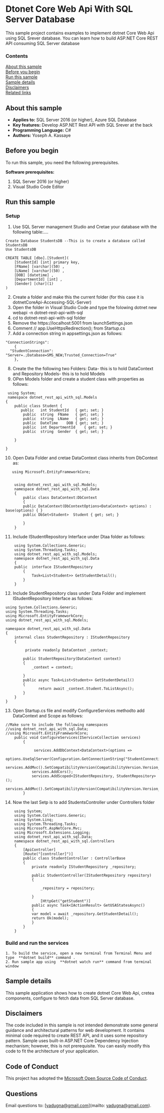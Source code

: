 # Dtonet Core Web Api With SQL Server Database

This sample project contains examples to implement dotnet Core Web Api using SQL Srever database. You can learn how to build ASP.NET Core REST API consuming SQL Server database 

### Contents

[About this sample](#about-this-sample)<br/>
[Before you begin](#before-you-begin)<br/>
[Run this sample](#run-this-sample)<br/>
[Sample details](#sample-details)<br/>
[Disclaimers](#disclaimers)<br/>
[Related links](#related-links)<br/>

<a name=about-this-sample></a>

## About this sample

- **Applies to:** SQL Server 2016 (or higher), Azure SQL Database
- **Key features:**  Develop ASP.NET Rest API with SQL Srever at the back
- **Programming Language:** C#
- **Authors:** Yoseph A. Kassaye

<a name=before-you-begin></a>

## Before you begin

To run this sample, you need the following prerequisites.

**Software prerequisites:**

1. SQL Server 2016 (or higher)  
2. Visual Studio Code Editor

<a name=run-this-sample></a>

## Run this sample

### Setup

1. Use SQL Server management Studio and Cretae your database with the following table:....
```
Create Database StudentsDB --This is to create a database called StudentsDB
Use StudentsDB

CREATE TABLE [dbo].[Student](
	[StudentId] [int] primary key,
	[FName] [varchar](50) ,
	[LName] [varchar](50) ,
	[DOB] [datetime] ,
	[DepartmentId] [int] ,
	[Gender] [char](1) 
)
```

2. Create a folder and make this the current folder (for this case it is dotnetCoreApi-Accessing-SQL-Server)
3. Open the folder in Visual Studio Code and type the folowing dotnet new webapi -n dotnet-rest-api-with-sql 
4. cd to  dotnet-rest-api-with-sql folder 
5. Remove the https://localhost:5001 from launchSettings.json
6. Comment  // app.UseHttpsRedirection(); from Startup.cs 
7. Add a connection string in appsettings.json as follows:

```
"ConnectionStrings":
	{
  "StudentConnection": "Server=.;Database=SMS_NEW;Trusted_Connection=True"
    },
```
8. Create the the following two Folders:
    Data- this is to hold DataContext and Repository
    Models- this is to hold Models 
9. OPen Models folder and create a student  class with properties as follows:

```
 using System;
 namespace dotnet_rest_api_with_sql.Models
{
    public class Student {
       public	int	StudentId	{ get; set; }	
        public	string	FName	{ get; set; }	
        public	string	LName	{ get; set; }	
        public	DateTime	DOB	{ get; set; }	
        public	int	DepartmentId	{ get; set; }	
        public	string	Gender	{ get; set; }	

    }
    
}
```
10. Open Data Folder and cretae DataContext class inherits from DbContext as:

```    
   using Microsoft.EntityFrameworkCore;
 

    using dotnet_rest_api_with_sql.Models;
    namespace dotnet_rest_api_with_sql.Data
    {
        public class DataContext:DbContext 
        {
        public DataContext(DbContextOptions<DataContext> options) : base(options) { }
        public DbSet<Student>  Student { get; set; }
    
        }
    }
```

11. Include IStudentRepository Interface under Dtaa folder as follows:

```
    using System.Collections.Generic;
    using System.Threading.Tasks;
    using dotnet_rest_api_with_sql.Models;
    namespace dotnet_rest_api_with_sql.Data
    {
    public  interface IStudentRepository
        {
            Task<List<Student>> GetStudentDetail();
        }
    }
```
12. Include StudentRepository class under Data Folder and implement IStudentRepository Interface  as follows:

```
using System.Collections.Generic;
using System.Threading.Tasks;
using Microsoft.EntityFrameworkCore;
using dotnet_rest_api_with_sql.Models;

namespace dotnet_rest_api_with_sql.Data
{
    internal class StudentRepository : IStudentRepository
    {
        
         private readonly DataContext _context;

        public StudentRepository(DataContext context)
        {
            _context = context;

        }
        public async Task<List<Student>> GetStudentDetail()
        {
               return await _context.Student.ToListAsync();
        }
    }
}

```
13. Open Startup.cs file and modify ConfigureServices methodto  add DataContext and Scope as follows: 

```
//Make sure to include the following namespaces
//using dotnet_rest_api_with_sql.Data;
//using Microsoft.EntityFrameworkCore;
    public void ConfigureServices(IServiceCollection services)
        {

             services.AddDbContext<DataContext>(options =>
                options.UseSqlServer(Configuration.GetConnectionString("StudentConnection")));
            services.AddMvc().SetCompatibilityVersion(CompatibilityVersion.Version_3_0);
            services.AddCors();
            services.AddScoped<IStudentRepository, StudentRepository>();
             services.AddMvc().SetCompatibilityVersion(CompatibilityVersion.Version_3_0);
        }
```
14. Now the last Setp is to add StudentsController under Controllers folder

```
    using System;
    using System.Collections.Generic;
    using System.Linq;
    using System.Threading.Tasks;
    using Microsoft.AspNetCore.Mvc;
    using Microsoft.Extensions.Logging;
    using dotnet_rest_api_with_sql.Data;
    namespace dotnet_rest_api_with_sql.Controllers
    {
        [ApiController]
        [Route("[controller]")]
        public class StudentController : ControllerBase
        {
            private readonly IStudentRepository _repository;
            
            public StudentController(IStudentRepository repository)
            {
                
                _repository = repository;

            }
                [HttpGet("getStudent")]
            public async Task<IActionResult> GetUSAStatesAsync()
            {
            var model = await _repository.GetStudentDetail();
            return Ok(model);
            }
        }
    }
```

### Build and run the  services

    1. To build the service, open a new terminal from Terminal Menu and type  **dotnet build** command .
    2. Run sample app using  **dotnet watch run** command from terminal window 

<a name=sample-details></a>

## Sample details

This sample application shows how to create dotnet Core Web Api, cretea components, configure to fetch data from SQL Server database.

<a name=disclaimers></a>

## Disclaimers
The code included in this sample is not intended demonstrate some general guidance and architectural patterns for web development. It contains minimal code required to create REST API, and it uses some repository pattern. Sample uses built-in ASP.NET Core Dependency Injection mechanism; however, this is not prerequisite.
You can easily modify this code to fit the architecture of your application.

<a name=related-links></a>


## Code of Conduct
This project has adopted the [Microsoft Open Source Code of Conduct](https://opensource.microsoft.com/codeofconduct/). 



## Questions
Email questions to: [yadugna@gmail.com](mailto: yadugna@gmail.com).